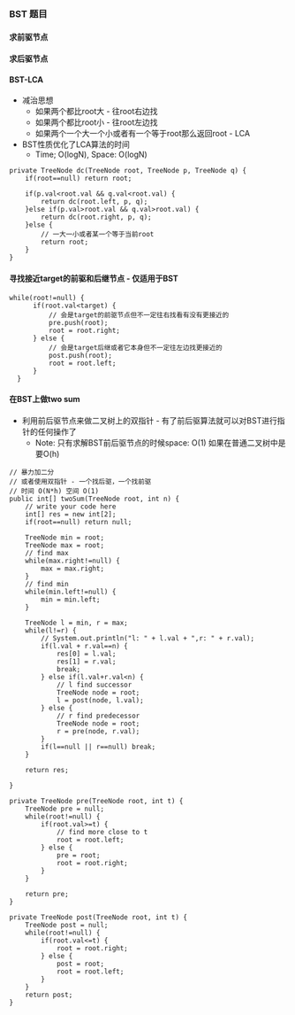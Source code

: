 ### BST 题目

#### 求前驱节点

#### 求后驱节点

#### BST-LCA
- 减治思想
    - 如果两个都比root大 - 往root右边找
    - 如果两个都比root小 - 往root左边找
    - 如果两个一个大一个小或者有一个等于root那么返回root - LCA
- BST性质优化了LCA算法的时间 
    - Time; O(logN), Space: O(logN)
```
private TreeNode dc(TreeNode root, TreeNode p, TreeNode q) {
    if(root==null) return root;

    if(p.val<root.val && q.val<root.val) {
        return dc(root.left, p, q);
    }else if(p.val>root.val && q.val>root.val) {
        return dc(root.right, p, q);
    }else {
        // 一大一小或者某一个等于当前root
        return root;
    }
}
```


#### 寻找接近target的前驱和后继节点 - 仅适用于BST
```
while(root!=null) {
      if(root.val<target) {
          // 会是target的前驱节点但不一定往右找看有没有更接近的
          pre.push(root);
          root = root.right;
      } else {
          // 会是target后继或者它本身但不一定往左边找更接近的
          post.push(root);
          root = root.left;
      }
  } 
```


#### 在BST上做two sum
- 利用前后驱节点来做二叉树上的双指针 - 有了前后驱算法就可以对BST进行指针的任何操作了
    - Note: 只有求解BST前后驱节点的时候space: O(1) 如果在普通二叉树中是要O(h)
```
// 暴力加二分
// 或者使用双指针 - 一个找后驱，一个找前驱
// 时间 O(N*h) 空间 O(1)
public int[] twoSum(TreeNode root, int n) {
    // write your code here
    int[] res = new int[2];
    if(root==null) return null;

    TreeNode min = root;
    TreeNode max = root;
    // find max
    while(max.right!=null) {
        max = max.right;
    }
    // find min
    while(min.left!=null) {
        min = min.left;
    }

    TreeNode l = min, r = max;
    while(l!=r) {
        // System.out.println("l: " + l.val + ",r: " + r.val);
        if(l.val + r.val==n) {
            res[0] = l.val;
            res[1] = r.val;
            break;
        } else if(l.val+r.val<n) {
            // l find successor
            TreeNode node = root;
            l = post(node, l.val);
        } else {
            // r find predecessor
            TreeNode node = root;
            r = pre(node, r.val);
        }
        if(l==null || r==null) break;
    }

    return res;

}

private TreeNode pre(TreeNode root, int t) {
    TreeNode pre = null;
    while(root!=null) {
        if(root.val>=t) {
            // find more close to t
            root = root.left;
        } else {
            pre = root;
            root = root.right;
        }
    }

    return pre;
}

private TreeNode post(TreeNode root, int t) {
    TreeNode post = null;
    while(root!=null) {
        if(root.val<=t) {
            root = root.right;
        } else {
            post = root;
            root = root.left;
        }
    }
    return post;
}
```